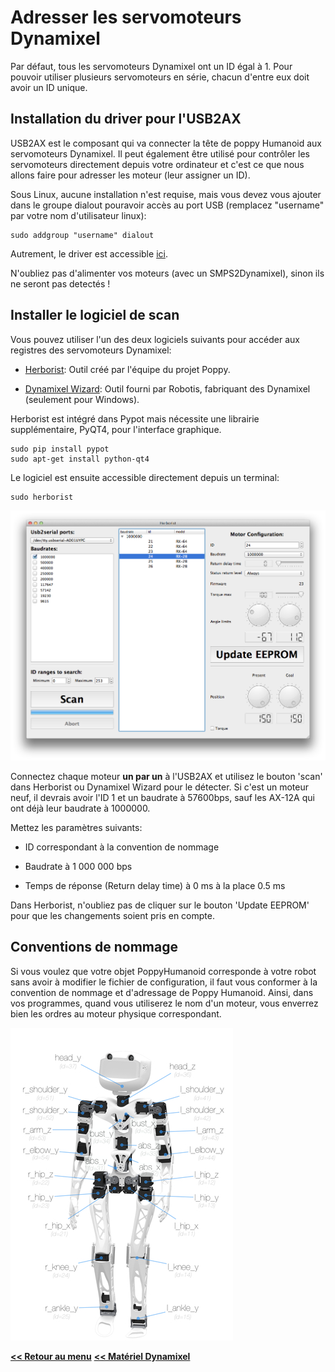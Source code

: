 # Adresser les servomoteurs Dynamixel 

Par défaut, tous les servomoteurs Dynamixel ont un ID égal à 1. Pour pouvoir utiliser plusieurs servomoteurs en série, chacun d'entre eux doit avoir un ID unique.

## Installation du driver pour l'USB2AX

USB2AX est le composant qui va connecter la tête de poppy Humanoid aux servomoteurs Dynamixel. Il peut également être utilisé pour contrôler les servomoteurs directement depuis votre ordinateur et c'est ce que nous allons faire pour adresser les moteur (leur assigner un ID).

Sous Linux, aucune installation n'est requise, mais vous devez vous ajouter dans le groupe dialout pouravoir accès au port USB (remplacez "username" par votre nom d'utilisateur linux):

    sudo addgroup "username" dialout

Autrement, le driver est accessible [ici](http://www.xevelabs.com/doku.php?id=product:usb2ax:quickstart).

N'oubliez pas d'alimenter vos moteurs (avec un SMPS2Dynamixel), sinon ils ne seront pas detectés !

## Installer le logiciel de scan

Vous pouvez utiliser l'un des deux logiciels suivants pour accéder aux registres des servomoteurs Dynamixel:

-   [Herborist](http://poppy-project.github.io/pypot/herborist.html): Outil créé par l'équipe du projet Poppy. 

-   [Dynamixel
    Wizard](http://support.robotis.com/en/software/roboplus/dynamixel_monitor/quickstart/dynamixel_monitor_connection.htm): Outil fourni par Robotis, fabriquant des Dynamixel (seulement pour Windows).

Herborist est intégré dans Pypot mais nécessite une librairie supplémentaire, PyQT4, pour l'interface graphique.

    sudo pip install pypot
    sudo apt-get install python-qt4

Le logiciel est ensuite accessible directement depuis un terminal:

    sudo herborist

![image](../img/herborist.png)

Connectez chaque moteur **un par un** à l'USB2AX et utilisez le bouton 'scan' dans Herborist ou Dynamixel Wizard pour le détecter. Si c'est un moteur neuf, il devrais avoir l'ID 1 et un baudrate à 57600bps, sauf les AX-12A qui ont déjà leur baudrate à 1000000. 

Mettez les paramètres suivants:

-   ID correspondant à la convention de nommage

-   Baudrate à 1 000 000 bps

-   Temps de réponse (Return delay time) à 0 ms à la place 0.5 ms

Dans Herborist, n'oubliez pas de cliquer sur le bouton 'Update EEPROM' pour que les changements soient pris en compte.

## Conventions de nommage

Si vous voulez que votre objet PoppyHumanoid corresponde à votre robot sans avoir à modifier le fichier de configuration, il faut vous conformer à la convention de nommage et d'adressage de Poppy Humanoid. Ainsi, dans vos programmes, quand vous utiliserez le nom d'un moteur, vous enverrez bien les ordres au moteur physique correspondant.

![image](../img/motor_naming_convention.jpg)


[**<< Retour au menu**](guideAssemblage.md)
[**<< Matériel Dynamixel**](materiel_dynamixel.md)


